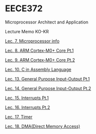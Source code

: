 # EECE372
Microprocessor Architect and Application

Lecture Memo KO-KR

[Lec. 7. Microprocessor info](https://github.com/owjxyz/EECE372/blob/main/Lec.%207.%20Microprocessor%20info.md)

[Lec. 8. ARM Cortex-M0+ Core Pt.1](https://github.com/owjxyz/EECE372/blob/main/Lec.%208.%20ARM%20Cortex-M0%2B%20Core%20Pt.1.md)

[Lec. 9. ARM Cortex-M0+ Core Pt.2](https://github.com/owjxyz/EECE372/blob/main/Lec.%209.%20ARM%20Cortex-M0+%20Core%20Pt.2.md)

[Lec. 10. C in Assembly Language](https://github.com/owjxyz/EECE372/blob/main/Lec.%2010.%20C%20in%20Assembly%20Language.md)

[Lec. 13. General Purpose Input-Output Pt.1](https://github.com/owjxyz/EECE372/blob/main/Lec.%2013.%20General%20Purpose%20Input-Output%20Pt.1.md)

[Lec. 14. General Purpose Input-Output Pt.2](https://github.com/owjxyz/EECE372/blob/main/Lec.%2014.%20General%20Purpose%20Input-Output%20Pt.2.md)

[Lec. 15. Interrupts Pt.1](https://github.com/owjxyz/EECE372/blob/main/Lec.%2015.%20Interrupts%20Pt.1.md)

[Lec. 16. Interrupts Pt.2](https://github.com/owjxyz/EECE372/blob/main/Lec.%2016.%20Interrupts%20Pt.2.md)

[Lec. 17. Timer](https://github.com/owjxyz/EECE372/blob/main/Lec.%2017.%20Timer.md)

[Lec. 18. DMA(Direct Memory Access)](https://github.com/owjxyz/EECE372/blob/main/Lec.%2018.%20DMA(Direct%20Memory%20Access).md)

